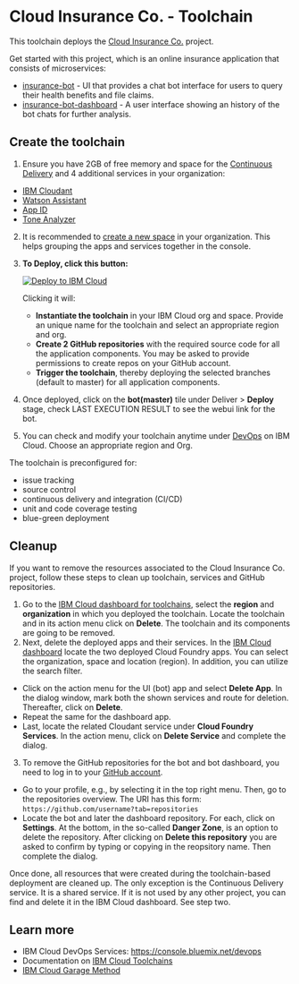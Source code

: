 # Cloud Insurance Co. - Toolchain

This toolchain deploys the [Cloud Insurance Co.](https://github.com/IBM-Cloud/cloudco-insurance) project.

Get started with this project, which is an online insurance application that consists of microservices:

* [insurance-bot][bot_github_url] - UI that provides a chat bot interface for users to query their health benefits and file claims.
* [insurance-bot-dashboard][dashboard_github_url] - A user interface showing an history of the bot chats for further analysis.

## Create the toolchain

1. Ensure you have 2GB of free memory and space for the [Continuous Delivery](https://console.bluemix.net/catalog/services/continuous-delivery) and 4 additional services in your organization:
* [IBM Cloudant](https://console.bluemix.net/catalog/services/cloudant)
* [Watson Assistant](https://console.bluemix.net/catalog/services/watson-assistant-formerly-conversation)
* [App ID](https://console.bluemix.net/catalog/services/app-id)
* [Tone Analyzer](https://console.bluemix.net/catalog/services/tone-analyzer)

2. It is recommended to [create a new space](https://console.bluemix.net/docs/account/orgs_spaces.html#orgsspacesusers) in your organization. This helps grouping the apps and services together in the console.

3. **To Deploy, click this button:**

    [![Deploy to IBM Cloud](https://bluemix.net/deploy/button.png)](https://bluemix.net/deploy?repository=https%3A//github.com/IBM-Cloud/insurance-toolchain.git)

    Clicking it will:
    * **Instantiate the toolchain** in your IBM Cloud org and space. Provide an unique name for the toolchain and select an appropriate region and org.  
    * **Create 2 GitHub repositories** with the required source code for all the application components. You may be asked to provide permissions to create repos on your GitHub account.
    * **Trigger the toolchain**, thereby deploying the selected branches (default to master) for all application components.

4. Once deployed, click on the **bot(master)** tile under Deliver >  **Deploy** stage, check LAST EXECUTION RESULT to see the webui link for the bot.
5. You can check and modify your toolchain anytime under [DevOps](https://console.bluemix.net/devops) on IBM Cloud. Choose an appropriate region and Org.

The toolchain is preconfigured for:

- issue tracking
- source control
- continuous delivery and integration (CI/CD)
- unit and code coverage testing
- blue-green deployment

## Cleanup
If you want to remove the resources associated to the Cloud Insurance Co. project, follow these steps to clean up toolchain, services and GitHub repositories.   
1. Go to the [IBM Cloud dashboard for toolchains](https://console.bluemix.net/devops/toolchains), select the **region** and **organization** in which you deployed the toolchain. Locate the toolchain and in its action menu click on **Delete**. The toolchain and its components are going to be removed.
2. Next, delete the deployed apps and their services. In the [IBM Cloud dashboard](https://console.bluemix.net/dashboard/apps) locate the two deployed Cloud Foundry apps. You can select the organization, space and location (region). In addition, you can utilize the search filter.
  * Click on the action menu for the UI (bot) app and select **Delete App**. In the dialog window, mark both the shown services and route for deletion. Thereafter, click on **Delete**.
  * Repeat the same for the dashboard app.
  * Last, locate the related Cloudant service under **Cloud Foundry Services**. In the action menu, click on **Delete Service** and complete the dialog.
3. To remove the GitHub repositories for the bot and bot dashboard, you need to log in to your [GitHub account](https://github.com).
  * Go to your profile, e.g., by selecting it in the top right menu. Then, go to the repositories overview. The URI has this form: `https://github.com/username?tab=repositories`
  * Locate the bot and later the dashboard repository. For each, click on **Settings**. At the bottom, in the so-called **Danger Zone**, is an option to delete the repository. After clicking on **Delete this repository** you are asked to confirm by typing or copying in the reopsitory name. Then complete the dialog.

Once done, all resources that were created during the toolchain-based deployment are cleaned up. The only exception is the Continuous Delivery service. It is a shared service. If it is not used by any other project, you can find and delete it in the IBM Cloud dashboard. See step two.

## Learn more

* IBM Cloud DevOps Services: https://console.bluemix.net/devops
* Documentation on [IBM Cloud Toolchains][toolchains_overview_url]
* [IBM Cloud Garage Method][garage_method_url]

<!--Links-->
[bot_github_url]: https://github.com/IBM-Cloud/insurance-bot
[dashboard_github_url]: https://github.com/IBM-Cloud/insurance-bot-dashboard
[toolchains_overview_url]: https://console.bluemix.net/docs/services/ContinuousDelivery/toolchains_working.html
[toolchains_interconnect_video_url]: https://vimeo.com/156126035/8b04b8878a
[garage_method_url]: https://www.ibm.com/cloud/garage/toolchains
